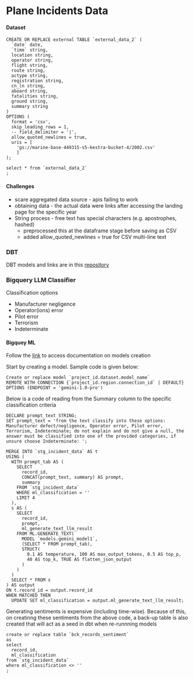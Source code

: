 # Plane Incidents Data


#### Dataset 
```
CREATE OR REPLACE external TABLE `external_data_2` (
  `date` date,
  `time` string,
  location string,
  operator string,
  flight string,
  route string,
  actype string,
  registration string,
  cn_ln string,
  aboard string, 
  fatalities string, 
  ground string, 
  summary string
)
OPTIONS (
  format = 'csv',
  skip_leading_rows = 1,
  -- field_delimiter = '|',
  allow_quoted_newlines = true,
  uris = [
    'gs://marine-base-449315-s5-kestra-bucket-4/2002.csv'
    ]
);

select * from `external_data_2`
;
```

#### Challenges
- scare aggregated data source - apis failing to work
- obtaining data - the actual data were links after accessing the landing page for the specific year
- String process - free text has special characters (e.g. apostrophes, hashed) 
  - preprocessed this at the dataframe stage before saving as CSV
  - added allow_quoted_newlines = true for CSV multi-line text

### DBT 
DBT models and links are in this [repository](https://github.com/dakn2005/dbt_capstone_repo)

### Bigquery LLM Classifier
Classification options
- Manufacturer negligence 
- Operator(ions) error
- Pilot error
- Terrorism
- Indeterminate

#### Bigquey ML
Follow the [link](https://cloud.google.com/bigquery/docs/reference/standard-sql/bigqueryml-syntax-create-remote-model#palm-api-text-models) to access documentation on  models creation

Start by creating a model. Sample code is given below:

```
Create or replace model `project_id.dataset.model_name`
REMOTE WITH CONNECTION {`project_id.region.connection_id` | DEFAULT}
OPTIONS (ENDPOINT = 'gemini-1.0-pro')
```

Below is a code of reading from the Summary column to the specific classification criteria 

```
DECLARE prompt_text STRING;
SET prompt_text = 'from the text classify into these options: Manufacturer defect/negligence, Operator error, Pilot error, Terrorism, Indeterminate; do not explain and do not give a null, the answer must be classified into one of the provided categories, if unsure choose Indeterminate: ';

MERGE INTO `stg_incident_data` AS t
USING (
  WITH prompt_tab AS (
    SELECT 
      record_id,
      CONCAT(prompt_text, summary) AS prompt,
      summary
    FROM `stg_incident_data`
    WHERE ml_classification = ''
    LIMIT 4
  ),
  s AS (
    SELECT 
      record_id,
      prompt,
      ml_generate_text_llm_result
    FROM ML.GENERATE_TEXT(
      MODEL `models.gemini_model1`,
      (SELECT * FROM prompt_tab),
      STRUCT(
        0.1 AS temperature, 100 AS max_output_tokens, 0.5 AS top_p,
        40 AS top_k, TRUE AS flatten_json_output
      )
    )
  )
  SELECT * FROM s
) AS output
ON t.record_id = output.record_id
WHEN MATCHED THEN
  UPDATE SET ml_classification = output.ml_generate_text_llm_result;
```

Generating sentiments is expensive (including time-wise). Because of this, on creatinng these sentiments from the above code, a back-up table is also created that will act as a seed in dbt when re-runnning models

```
create or replace table `bck_records_sentiment`
as
select 
  record_id, 
  ml_classification
from `stg_incident_data`
where ml_classification <> ''
;
```

